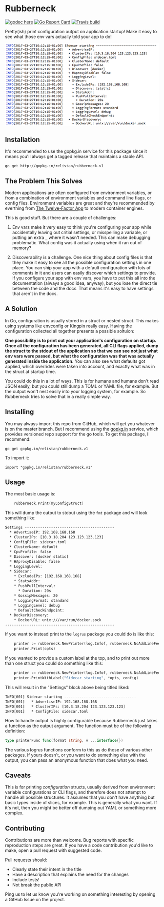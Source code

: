 Rubberneck
==========

[![godoc here](https://img.shields.io/badge/godoc-here-blue.svg)](http://godoc.org/github.com/relistan/rubberneck)
[![Go Report Card](https://goreportcard.com/badge/github.com/relistan/rubberneck)](https://goreportcard.com/report/github.com/relistan/rubberneck)
[![Travis build](https://travis-ci.org/relistan/rubberneck.svg?branch=master)](https://travis-ci.org/relistan/rubberneck)

Pretty(ish) print configuration output on application startup! Make it easy
to see what those env vars actually told your app to do!

![Rubberneck](assets/rubberneck.png)

Installation
------------

It's recommended to use the gopkg.in service for this package since it means
you'll always get a tagged release that maintains a stable API.

```
go get http://gopkg.in/relistan/rubberneck.v1
```

The Problem This Solves
-----------------------

Modern applications are often configured from environment variables, or from a
combination of environment variables and command line flags, or config files.
Environment variables are great and they're recommended by everthing from [The
Twelve-Factor App](https://12factor.net/config) to modern container engines.

This is good stuff. But there are a couple of challenges:

1. Env vars make it very easy to think you're configuring your app while
accidentally leaving out critial settings, or misspelling a variable, or
putting an extra `_` where it wasn't needed. This can make debugging
problematic. What config was it actually using when it ran out of memory?

2. Discoverability is a challenge. One nice thing about config files is that
they make it easy to see all the possible configuration settings in one place.
You can ship your app with a default configuration with lots of comments in it
and users can easily discover which settings to provide. If you configure your
app with env vars, you have to put this all into the documentation (always a good idea, anyway),
but you lose the direct tie between the code and the docs. That means it's
easy to have settings that aren't in the docs.

A Solution
----------

In Go, configuration is usually stored in a struct or nested struct. This makes
using systems like [envconfig](https://github.com/kelseyhightower/envconfig) or
[Kingpin](https://github.com/alecthomas/kingpin) really easy. Having the configuration
collected all together presents a possible soltuion:

**One possibility is to print out your application's configuration on startup.
Once all the configuration has been generated, all CLI flags applied, dump the struct
to the stdout of the application so that we can see not just what env vars were passed,
but what the configuration was that was actually generated inside the application.**
You can also see what defaults got applied, which overrides were taken into account,
and exactly what was in the struct at startup time.

You could do this in a lot of ways. This is for humans and humans don't read
JSON easily, but you could still dump a TOML or YAML file, for example. But the
output won't nest easily into your logging system, for example. So Rubberneck
tries to solve that in a really simple way.

Installing
----------

You may always import this repo from GitHub, which will get you whatever is
on the master branch. But I recommend using the [gopkg.in](http://gopkg.in) service, which provides versioned repo support for the go tools. To get this
package, I recommend: 
```
go get gopkg.in/relistan/rubberneck.v1
```

To import it:
```
import "gopkg.in/relistan/rubberneck.v1"
```

Usage
-----

The most basic usage is:

```go
	rubberneck.Print(myConfigStruct)
```

This will dump the output to stdout using the `fmt` package and will look something
like:

```
Settings -----------------------------------------
  * AdvertiseIP: 192.168.168.168
  * ClusterIPs: [10.3.18.204 123.123.123.123]
  * ConfigFile: sidecar.toml
  * ClusterName: default
  * CpuProfile: false
  * Discover: [docker static]
  * HAproxyDisable: false
  * LoggingLevel:
  * Sidecar:
    * ExcludeIPs: [192.168.168.168]
    * StatsAddr:
    * PushPullInterval:
      * Duration: 20s
    * GossipMessages: 20
    * LoggingFormat: standard
    * LoggingLevel: debug
    * DefaultCheckEndpoint:
  * DockerDiscovery:
	* DockerURL: unix:///var/run/docker.sock
--------------------------------------------------
```

If you want to instead print to the `logrus` package you could do is like this:

```go
    printer := rubberneck.NewPrinter(log.Infof, rubberneck.NoAddLineFeed)
    printer.Print(opts)
```

If you wanted to provide a custom label at the top, and to print out more than
one struct you could do something like this:

```go
    printer := rubberneck.NewPrinter(log.Infof, rubberneck.NoAddLineFeed)
    printer.PrintWithLabel("Sidecar starting", *opts, config)
```

This will result in the "Settings" block above being titled liked:

```
INFO[001] Sidecar starting ---------------------------------
INFO[001]   * AdvertiseIP: 192.168.168.168
INFO[001]   * ClusterIPs: [10.3.18.204 123.123.123.123]
INFO[001]   * ConfigFile: sidecar.toml
```

How to handle output is highly configurable because Rubberneck just takes a
function as the output argument. The function must be of the following definition:

```go
type printerFunc func(format string, v ...interface{})
```

The various logrus functions conform to this as do those of various other
packages. If yours doesn't, or you want to do something else with the output,
you can pass an anonymous function that does what you need.

Caveats
-------

This is for printing *configuration* structs, usually derived from environment
variable configurations or CLI flags, and therefore does not attempt to handle
all possible structures. It assumes that you don't have anything but basic
types inside of slices, for example. This is generally what you want. If it's
not, then you might be better off dumping out YAML or something more complex.

Contributing
------------

Contributions are more than welcome. Bug reports with specific reproduction
steps are great. If you have a code contribution you'd like to make, open a
pull request with suggested code.

Pull requests should:

 * Clearly state their intent in the title
 * Have a description that explains the need for the changes
 * Include tests!
 * Not break the public API

Ping us to let us know you're working on something interesting by opening a
GitHub Issue on the project.
